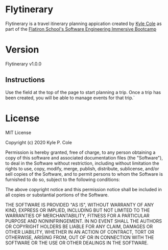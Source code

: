 # Flytinerary
Flytinerary is a travel itinerary planning appication created by [Kyle Cole](https://www.kylepcole.com/) as part of the [Flatiron School's Software Engineering Immersive Bootcamp](https://flatironschool.com/career-courses/coding-bootcamp)

# Version
Flytinerary v1.0.0

## Instructions
Use the field at the top of the page to start planning a trip. Once a trip has been created, you will be able to manage events for that trip.`

# License
MIT License

Copyright (c) 2020 Kyle P. Cole

Permission is hereby granted, free of charge, to any person obtaining a copy
of this software and associated documentation files (the "Software"), to deal
in the Software without restriction, including without limitation the rights
to use, copy, modify, merge, publish, distribute, sublicense, and/or sell
copies of the Software, and to permit persons to whom the Software is
furnished to do so, subject to the following conditions:

The above copyright notice and this permission notice shall be included in all
copies or substantial portions of the Software.

THE SOFTWARE IS PROVIDED "AS IS", WITHOUT WARRANTY OF ANY KIND, EXPRESS OR
IMPLIED, INCLUDING BUT NOT LIMITED TO THE WARRANTIES OF MERCHANTABILITY,
FITNESS FOR A PARTICULAR PURPOSE AND NONINFRINGEMENT. IN NO EVENT SHALL THE
AUTHORS OR COPYRIGHT HOLDERS BE LIABLE FOR ANY CLAIM, DAMAGES OR OTHER
LIABILITY, WHETHER IN AN ACTION OF CONTRACT, TORT OR OTHERWISE, ARISING FROM,
OUT OF OR IN CONNECTION WITH THE SOFTWARE OR THE USE OR OTHER DEALINGS IN THE
SOFTWARE.